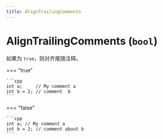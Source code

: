 ```yaml
---
title: AlignTrailingComments
---
```


# AlignTrailingComments (`bool`)

如果为 `true`，则对齐尾随注释。

=== "true"

    ```cpp
    int a;     // My comment a
    int b = 2; // comment  b
    ```

=== "false"

    ```cpp
    int a; // My comment a
    int b = 2; // comment about b
    ```
